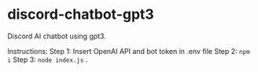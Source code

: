 # discord-chatbot-gpt3
Discord AI chatbot using gpt3. 

Instructions:
Step 1: Insert OpenAI API and bot token in .env file
Step 2: `npm i`
Step 3: `node index.js`
.
